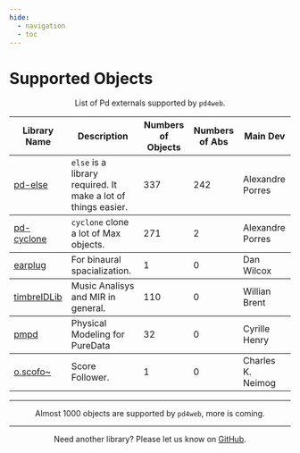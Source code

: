 ```yaml
---
hide:
  - navigation
  - toc
---
```


# Supported Objects

<p style="text-align: center">
List of Pd externals supported by <code>pd4web</code>.
</p>

<table class="special-table">
    <thead>
        <tr>
          <th>Library Name</th>
          <th>Description</th>
          <th>Numbers of Objects</th>
          <th>Numbers of Abs</th>
          <th>Main Dev</th>
        </tr>
    </thead>
    <tbody>
        <tr>
          <td><a href="https://github.com/porres/pd-else">pd-else</a></td>
          <td><code>else</code> is a library required. It make a lot of things easier.</td> 
          <td>337</td>
          <td>242</td>
          <td>Alexandre Porres</th>
        </tr>
    </tbody>
    <tbody>
        <tr>
          <td><a href="https://github.com/porres/pd-cyclone">pd-cyclone</a></td>
          <td><code>cyclone</code> clone a lot of Max objects.</td> 
          <td>271</td>
          <td>2</td>
          <td>Alexandre Porres</th>
        </tr>
    </tbody>
    <tbody>
      <tr>
        <td><a href="https://github.com/pd-externals/earplug/">earplug</a></td>
        <td>For binaural spacialization.</td>
        <td>1</td>
        <td>0</td>
        <td>Dan Wilcox</th>
      </tr>
    </tbody>
    <tbody>
        <tr>
            <td><a href="https://github.com/wbrent/timbreIDLib/">timbreIDLib</a></td>
            <td>Music Analisys and MIR in general.</td>
            <td>110</td>
            <td>0</td>
            <td>Willian Brent</td>
        </tr>
    </tbody>
    <tbody>
        <tr>
            <td><a href="https://github.com/avilleret/pd-pmpd">pmpd</a></td>
            <td>Physical Modeling for PureData</td>
            <td>32</td>
            <td>0</td>
            <td>Cyrille Henry</td>
        </tr>
    </tbody>
        <tbody>
        <tr>
            <td><a href="  https://github.com/charlesneimog/OScofo">o.scofo~</a></td>
            <td>Score Follower.</td>
            <td>1</td>
            <td>0</td>
            <td>Charles K. Neimog</td>
        </tr>
    </tbody>
 </table>

----------------------------------

<p style="text-align: center">
    Almost 1000 objects are supported by <code>pd4web</code>, more is coming.
</p>

----------------------------------
<p style="text-align: center">
Need another library? Please let us know on <a href="https://github.com/charlesneimog/pd4web/issues" target="_blank">GitHub</a>.
</p>

